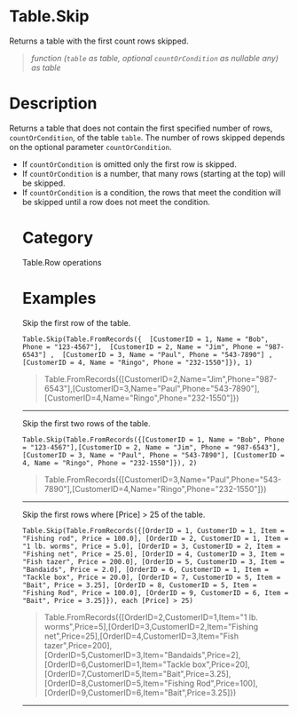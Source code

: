 # Table.Skip
Returns a table with the first count rows skipped.
> _function (<code>table</code> as table, optional <code>countOrCondition</code> as nullable any) as table_

# Description 
Returns a table that does not contain the first specified number of rows, <code>countOrCondition</code>, of the table <code>table</code>. 
    The number of rows skipped depends on the optional parameter <code>countOrCondition</code>. 
    <ul>
    <li> If <code>countOrCondition</code> is omitted only the first row is skipped. </li>
    <li> If <code>countOrCondition</code> is a number, that many rows (starting at the top) will be skipped. </li>
    <li> If <code>countOrCondition</code> is a condition, the rows that meet the condition will be skipped until a row does not meet the condition.</li>
    
# Category 
Table.Row operations
# Examples 
Skip the first row of the table.
```
Table.Skip(Table.FromRecords({  [CustomerID = 1, Name = "Bob", Phone = "123-4567"],  [CustomerID = 2, Name = "Jim", Phone = "987-6543"] ,  [CustomerID = 3, Name = "Paul", Phone = "543-7890"] ,  [CustomerID = 4, Name = "Ringo", Phone = "232-1550"]}), 1)
```
> Table.FromRecords({[CustomerID=2,Name="Jim",Phone="987-6543"],[CustomerID=3,Name="Paul",Phone="543-7890"],[CustomerID=4,Name="Ringo",Phone="232-1550"]})

***
Skip the first two rows of the table.
```
Table.Skip(Table.FromRecords({[CustomerID = 1, Name = "Bob", Phone = "123-4567"],[CustomerID = 2, Name = "Jim", Phone = "987-6543"], [CustomerID = 3, Name = "Paul", Phone = "543-7890"], [CustomerID = 4, Name = "Ringo", Phone = "232-1550"]}), 2)
```
> Table.FromRecords({[CustomerID=3,Name="Paul",Phone="543-7890"],[CustomerID=4,Name="Ringo",Phone="232-1550"]})

***
Skip the first rows where [Price] > 25 of the table.
```
Table.Skip(Table.FromRecords({[OrderID = 1, CustomerID = 1, Item = "Fishing rod", Price = 100.0], [OrderID = 2, CustomerID = 1, Item = "1 lb. worms", Price = 5.0], [OrderID = 3, CustomerID = 2, Item = "Fishing net", Price = 25.0], [OrderID = 4, CustomerID = 3, Item = "Fish tazer", Price = 200.0], [OrderID = 5, CustomerID = 3, Item = "Bandaids", Price = 2.0], [OrderID = 6, CustomerID = 1, Item = "Tackle box", Price = 20.0], [OrderID = 7, CustomerID = 5, Item = "Bait", Price = 3.25], [OrderID = 8, CustomerID = 5, Item = "Fishing Rod", Price = 100.0], [OrderID = 9, CustomerID = 6, Item = "Bait", Price = 3.25]}), each [Price] > 25)
```
> Table.FromRecords({[OrderID=2,CustomerID=1,Item="1 lb. worms",Price=5],[OrderID=3,CustomerID=2,Item="Fishing net",Price=25],[OrderID=4,CustomerID=3,Item="Fish tazer",Price=200],[OrderID=5,CustomerID=3,Item="Bandaids",Price=2],[OrderID=6,CustomerID=1,Item="Tackle box",Price=20],[OrderID=7,CustomerID=5,Item="Bait",Price=3.25],[OrderID=8,CustomerID=5,Item="Fishing Rod",Price=100],[OrderID=9,CustomerID=6,Item="Bait",Price=3.25]})

***
